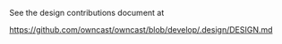 See the design contributions document at

https://github.com/owncast/owncast/blob/develop/.design/DESIGN.md
